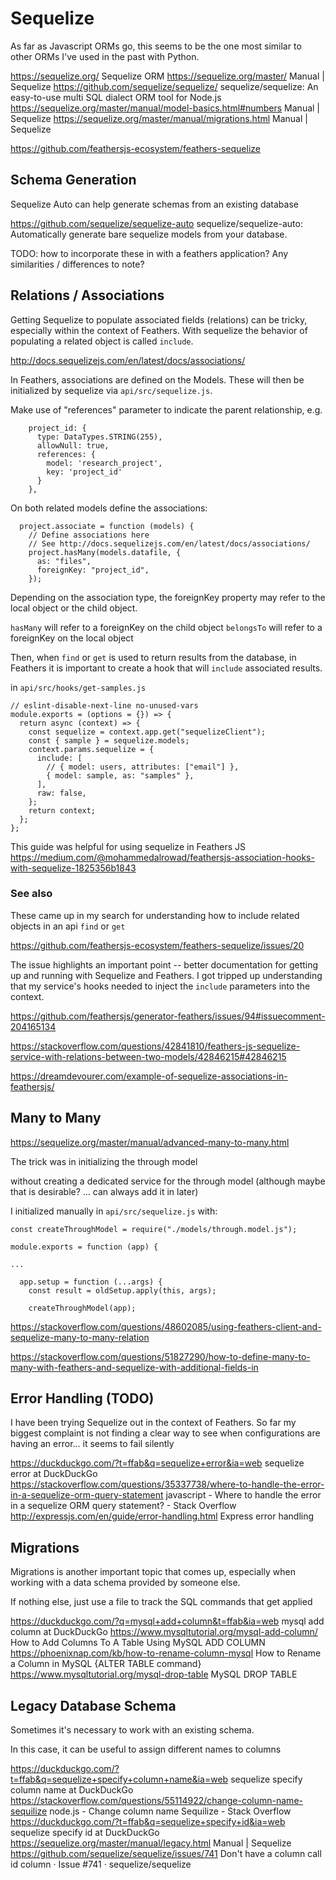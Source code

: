 # Sequelize

As far as Javascript ORMs go, this seems to be the one most similar to other ORMs I've used in the past with Python. 

https://sequelize.org/
Sequelize ORM
https://sequelize.org/master/
Manual | Sequelize
https://github.com/sequelize/sequelize/
sequelize/sequelize: An easy-to-use multi SQL dialect ORM tool for Node.js
https://sequelize.org/master/manual/model-basics.html#numbers
Manual | Sequelize
https://sequelize.org/master/manual/migrations.html
Manual | Sequelize

https://github.com/feathersjs-ecosystem/feathers-sequelize

## Schema Generation

Sequelize Auto can help generate schemas from an existing database

https://github.com/sequelize/sequelize-auto
sequelize/sequelize-auto: Automatically generate bare sequelize models from your database.

TODO: how to incorporate these in with a feathers application? 
Any similarities / differences to note?


## Relations / Associations

Getting Sequelize to populate associated fields (relations) can be tricky, especially within the context of Feathers. With sequelize the behavior of populating a related object is called `include`.

http://docs.sequelizejs.com/en/latest/docs/associations/

In Feathers, associations are defined on the Models. These will then be initialized by sequelize via `api/src/sequelize.js`. 

Make use of "references" parameter to indicate the parent relationship, e.g.

```
    project_id: {
      type: DataTypes.STRING(255),
      allowNull: true,
      references: {
        model: 'research_project',
        key: 'project_id'
      }
    },

```

On both related models define the associations:

```
  project.associate = function (models) {
    // Define associations here
    // See http://docs.sequelizejs.com/en/latest/docs/associations/
    project.hasMany(models.datafile, {
      as: "files",
      foreignKey: "project_id",
    });

```

Depending on the association type, the foreignKey property may refer to the local object or the child object. 

`hasMany` will refer to a foreignKey on the child object
`belongsTo` will refer to a foreignKey on the local object




Then, when `find` or `get` is used to return results from the database, in Feathers it is important to create a hook that will `include` associated results. 

in `api/src/hooks/get-samples.js`

``` 
// eslint-disable-next-line no-unused-vars
module.exports = (options = {}) => {
  return async (context) => {
    const sequelize = context.app.get("sequelizeClient");
    const { sample } = sequelize.models;
    context.params.sequelize = {
      include: [
        // { model: users, attributes: ["email"] },
        { model: sample, as: "samples" },
      ],
      raw: false,
    };
    return context;
  };
};
```

This guide was helpful for using sequelize in Feathers JS
https://medium.com/@mohammedalrowad/feathersjs-association-hooks-with-sequelize-1825356b1843

### See also

These came up in my search for understanding how to include related objects in an api `find` or `get` 

https://github.com/feathersjs-ecosystem/feathers-sequelize/issues/20

The issue highlights an important point -- better documentation for getting up and running with Sequelize and Feathers. I got tripped up understanding that my service's hooks needed to inject the `include` parameters into the context. 


https://github.com/feathersjs/generator-feathers/issues/94#issuecomment-204165134

https://stackoverflow.com/questions/42841810/feathers-js-sequelize-service-with-relations-between-two-models/42846215#42846215

https://dreamdevourer.com/example-of-sequelize-associations-in-feathersjs/

## Many to Many

https://sequelize.org/master/manual/advanced-many-to-many.html

The trick was in initializing the through model

without creating a dedicated service for the through model
(although maybe that is desirable? ... can always add it in later)

I initialized manually in `api/src/sequelize.js` with:

``` 
const createThroughModel = require("./models/through.model.js");

module.exports = function (app) {

...

  app.setup = function (...args) {
    const result = oldSetup.apply(this, args);

    createThroughModel(app);
```

https://stackoverflow.com/questions/48602085/using-feathers-client-and-sequelize-many-to-many-relation

https://stackoverflow.com/questions/51827290/how-to-define-many-to-many-with-feathers-and-sequelize-with-additional-fields-in


## Error Handling (TODO)

I have been trying Sequelize out in the context of Feathers. So far my biggest complaint is not finding a clear way to see when configurations are having an error... it seems to fail silently

https://duckduckgo.com/?t=ffab&q=sequelize+error&ia=web
sequelize error at DuckDuckGo
https://stackoverflow.com/questions/35337738/where-to-handle-the-error-in-a-sequelize-orm-query-statement
javascript - Where to handle the error in a sequelize ORM query statement? - Stack Overflow
http://expressjs.com/en/guide/error-handling.html
Express error handling

## Migrations

Migrations is another important topic that comes up, especially when working with a data schema provided by someone else. 

If nothing else, just use a file to track the SQL commands that get applied

https://duckduckgo.com/?q=mysql+add+column&t=ffab&ia=web
mysql add column at DuckDuckGo
https://www.mysqltutorial.org/mysql-add-column/
How to Add Columns To A Table Using MySQL ADD COLUMN
https://phoenixnap.com/kb/how-to-rename-column-mysql
How to Rename a Column in MySQL {ALTER TABLE command}
https://www.mysqltutorial.org/mysql-drop-table
MySQL DROP TABLE


## Legacy Database Schema

Sometimes it's necessary to work with an existing schema. 

In this case, it can be useful to assign different names to columns

https://duckduckgo.com/?t=ffab&q=sequelize+specify+column+name&ia=web
sequelize specify column name at DuckDuckGo
https://stackoverflow.com/questions/55114922/change-column-name-sequilize
node.js - Change column name Sequilize - Stack Overflow
https://duckduckgo.com/?t=ffab&q=sequelize+specify+id&ia=web
sequelize specify id at DuckDuckGo
https://sequelize.org/master/manual/legacy.html
Manual | Sequelize
https://github.com/sequelize/sequelize/issues/741
Don't have a column call id column · Issue #741 · sequelize/sequelize

